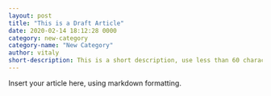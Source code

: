 ```yaml
---
layout: post
title: "This is a Draft Article"
date: 2020-02-14 18:12:28 0000
category: new-category
category-name: "New Category"
author: vitaly
short-description: This is a short description, use less than 60 characters.
---
```


Insert your article here, using markdown formatting.

